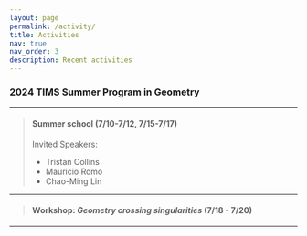 ```yaml
---
layout: page
permalink: /activity/
title: Activities
nav: true
nav_order: 3
description: Recent activities
---
```


### **2024 TIMS Summer Program in Geometry**
-------

>#### Summer school (7/10-7/12, 7/15-7/17)
> Invited Speakers:
> - Tristan Collins
> - Mauricio Romo
> - Chao-Ming Lin



-------
>#### Workshop: *Geometry crossing singularities* (7/18 - 7/20)

-------


